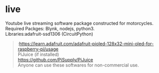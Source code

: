 # live
Youtube live streaming software package constructed for motorcycles.<br>
Required Packges: Blynk, nodejs, python3.<br>
Libraries:adafruit-ssd1306 (CircuitPython)<br>
>:https://learn.adafruit.com/adafruit-pioled-128x32-mini-oled-for-raspberry-pi/usage<br>
PiJuice (if installed)<br>
>https://github.com/PiSupply/PiJuice<br>
Anyone can use these softwares for non-commercial use.
